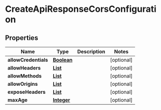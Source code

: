 

# CreateApiResponseCorsConfiguration


## Properties

| Name | Type | Description | Notes |
|------------ | ------------- | ------------- | -------------|
|**allowCredentials** | [**Boolean**](Boolean.md) |  |  [optional] |
|**allowHeaders** | [**List**](List.md) |  |  [optional] |
|**allowMethods** | [**List**](List.md) |  |  [optional] |
|**allowOrigins** | [**List**](List.md) |  |  [optional] |
|**exposeHeaders** | [**List**](List.md) |  |  [optional] |
|**maxAge** | [**Integer**](Integer.md) |  |  [optional] |



